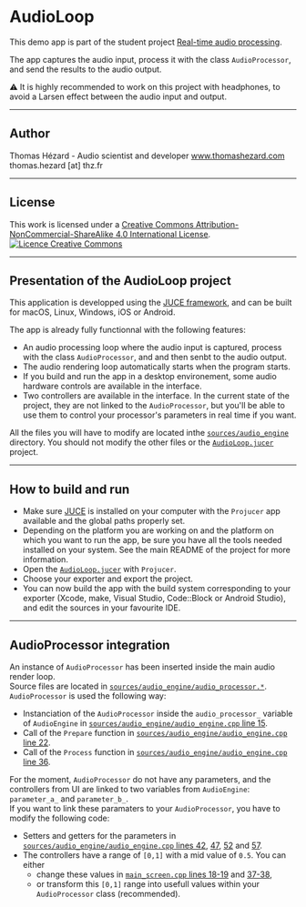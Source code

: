# AudioLoop


This demo app is part of the student project [Real-time audio processing](https://github.com/ThomasHezard/RealTimeAudioProcessing).

The app captures the audio input, process it with the class `AudioProcessor`, and send the results to the audio output.

⚠️ It is highly recommended to work on this project with headphones, to avoid a Larsen effect between the audio input and output.

---

## Author

Thomas Hézard - Audio scientist and developer
www.thomashezard.com  
thomas.hezard [at] thz.fr

---

## License

This work is licensed under a [Creative Commons Attribution-NonCommercial-ShareAlike 4.0 International License](http://creativecommons.org/licenses/by-nc-sa/4.0/).  
[![Licence Creative Commons](https://i.creativecommons.org/l/by-nc-sa/4.0/88x31.png)](http://creativecommons.org/licenses/by-nc-sa/4.0/)

---

## Presentation of the AudioLoop project

This application is developped using the [JUCE framework](https://juce.com), and can be built for macOS, Linux, Windows, iOS or Android.  

The app is already fully functionnal with the following features:
- An audio processing loop where the audio input is captured, process with the class `AudioProcessor`, and and then senbt to the audio output. 
- The audio rendering loop automatically starts when the program starts.
- If you build and run the app in a desktop environement, some audio hardware controls are available in the interface.
- Two controllers are available in the interface. In the current state of the project, they are not linked to the `AudioProcessor`, but you'll be able to use them to control your processor's parameters in real time if you want.

All the files you will have to modify are located inthe [`sources/audio_engine`](sources/audio_engine) directory. You should not modify the other files or the [`AudioLoop.jucer`](AudioLoop.jucer) project.

---

## How to build and run

- Make sure [JUCE](https://juce.com) is installed on your computer with the `Projucer` app available and the global paths properly set.
- Depending on the platform you are working on and the platform on which you want to run the app, be sure you have all the tools needed installed on your system. See the main README of the project for more information.
- Open the [`AudioLoop.jucer`](AudioLoop.jucer) with `Projucer`.
- Choose your exporter and export the project.
- You can now build the app with the build system corresponding to your exporter (Xcode, make, Visual Studio, Code::Block or Android Studio), and edit the sources in your favourite IDE.

---

## AudioProcessor integration

An instance of `AudioProcessor` has been inserted inside the main audio render loop.  
Source files are located in [`sources/audio_engine/audio_processor.*`](sources/audio_processor).  
`AudioProcessor` is used the following way:
  - Instanciation of the `AudioProcessor` inside the `audio_processor_` variable of `AudioEngine` in [`sources/audio_engine/audio_engine.cpp` line 15](sources/audio_engine/audio_engine.cpp#L15).
  - Call of the `Prepare` function in [`sources/audio_engine/audio_engine.cpp` line 22](sources/audio_engine/audio_engine.cpp#L22).
  - Call of the `Process` function in [`sources/audio_engine/audio_engine.cpp` line 36](sources/audio_engine/audio_engine.cpp#L36).

For the moment, `AudioProcessor` do not have any parameters, and the controllers from UI are linked to two variables from `AudioEngine`: `parameter_a_` and `parameter_b_`.   
If you want to link these paramaters to your `AudioProcessor`, you have to modify the following code:
  - Setters and getters for the parameters in [`sources/audio_engine/audio_engine.cpp` lines 42](sources/audio_engine/audio_engine.cpp#L42), [47](sources/audio_engine/audio_engine.cpp#L47), [52](sources/audio_engine/audio_engine.cpp#L52) and [57](sources/audio_engine/audio_engine.cpp#L57).
  - The controllers have a range of `[0,1]` with a mid value of `0.5`. You can either
    - change these values in [`main_screen.cpp` lines 18-19](sources/main_screen.cpp#L18) and [37-38](sources/main_screen.cpp#L37),
    - or transform this `[0,1]` range into usefull values within your `AudioProcessor` class (recommended).
